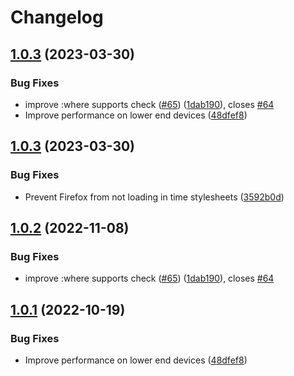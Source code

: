 # Changelog

## [1.0.3](https://github.com/blankonumerique/container-query-polyfill/compare/v1.0.2...v1.0.3) (2023-03-30)


### Bug Fixes

* improve :where supports check ([#65](https://github.com/blankonumerique/container-query-polyfill/issues/65)) ([1dab190](https://github.com/blankonumerique/container-query-polyfill/commit/1dab190dbd640f2ad1a1535c69a7143182729cee)), closes [#64](https://github.com/blankonumerique/container-query-polyfill/issues/64)
* Improve performance on lower end devices ([48dfef8](https://github.com/blankonumerique/container-query-polyfill/commit/48dfef88f8eb037cd38ad8d43410950694504497))

## [1.0.3](https://github.com/blankonumerique/container-query-polyfill/commit/3592b0d579e5a37a5e7e5f16c1d94409d550bf0d?diff=split) (2023-03-30)

### Bug Fixes

* Prevent Firefox from not loading in time stylesheets ([3592b0d](https://github.com/blankonumerique/container-query-polyfill/commit/3592b0d579e5a37a5e7e5f16c1d94409d550bf0d))

## [1.0.2](https://github.com/GoogleChromeLabs/container-query-polyfill/compare/v1.0.1...v1.0.2) (2022-11-08)


### Bug Fixes

* improve :where supports check ([#65](https://github.com/GoogleChromeLabs/container-query-polyfill/issues/65)) ([1dab190](https://github.com/GoogleChromeLabs/container-query-polyfill/commit/1dab190dbd640f2ad1a1535c69a7143182729cee)), closes [#64](https://github.com/GoogleChromeLabs/container-query-polyfill/issues/64)

## [1.0.1](https://github.com/GoogleChromeLabs/container-query-polyfill/compare/v1.0.0...v1.0.1) (2022-10-19)


### Bug Fixes

* Improve performance on lower end devices ([48dfef8](https://github.com/GoogleChromeLabs/container-query-polyfill/commit/48dfef88f8eb037cd38ad8d43410950694504497))
